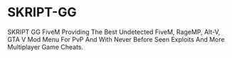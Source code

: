# SKRIPT-GG
SKRIPT GG FiveM Providing The Best Undetected FiveM, RageMP, Alt-V, GTA V Mod Menu For PvP And With Never Before Seen Exploits And More Multiplayer Game Cheats.
